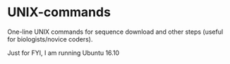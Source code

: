 # UNIX-commands
One-line UNIX commands for sequence download and other steps (useful for biologists/novice coders).

Just for FYI, I am running Ubuntu 16.10
